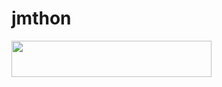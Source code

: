 # jmthon

<p align="left"><a href="https://heroku.com/deploy?template=https://github.com/redhmazin/musi"> <img src="https://img.shields.io/badge/Deploy%20To%20Heroku-purple?style=for-the-badge&logo=heroku" width="320" height="58.45"/></a></p>
